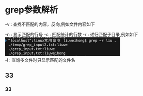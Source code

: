 
# grep参数解析
-v : 查找不匹配的内容，反向,例如文件内容如下

-n : 显示匹配的行号 
-c : 匹配统计的行数
-r : 递归匹配子目录,例如如下  
![grep_1](https://github.com/weihong0709/linux_study/blob/master/linux%E5%B8%B8%E7%94%A8%E5%91%BD%E4%BB%A4/images/grep_1.png)  
-l : 查询多文件时只显示匹配的文件名
## 33
### 33

